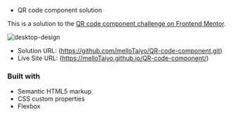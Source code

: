 - QR code component solution

This is a solution to the [QR code component challenge on Frontend Mentor](https://www.frontendmentor.io/challenges/qr-code-component-iux_sIO_H). 


![desktop-design](https://user-images.githubusercontent.com/88978210/192890111-0f2ac322-42a8-4354-b4a0-08e7813f2bb3.jpg)


- Solution URL: (https://github.com/melloTaiyo/QR-code-component.git)
- Live Site URL: (https://melloTaiyo.github.io/QR-code-component/)

### Built with

- Semantic HTML5 markup
- CSS custom properties
- Flexbox

